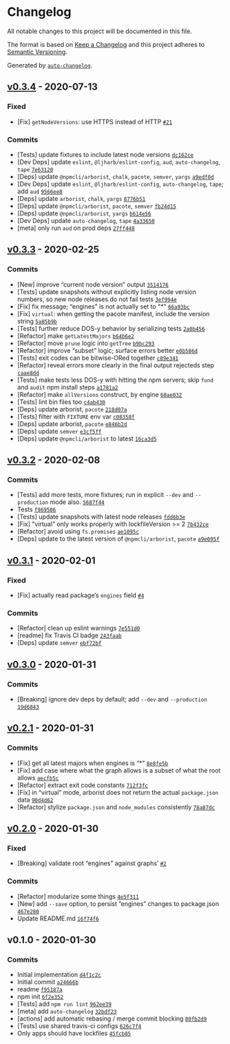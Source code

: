 # Changelog

All notable changes to this project will be documented in this file.

The format is based on [Keep a Changelog](https://keepachangelog.com/en/1.0.0/)
and this project adheres to [Semantic Versioning](https://semver.org/spec/v2.0.0.html).

Generated by [`auto-changelog`](https://github.com/CookPete/auto-changelog).

## [v0.3.4](https://github.com/ljharb/ls-engines/compare/v0.3.3...v0.3.4) - 2020-07-13

### Fixed

- [Fix] `getNodeVersions`: use HTTPS instead of HTTP [`#21`](https://github.com/ljharb/ls-engines/issues/21)

### Commits

- [Tests] update fixtures to include latest node versions [`dc162ce`](https://github.com/ljharb/ls-engines/commit/dc162ce98771b842eac6b981eed77e365b9a633a)
- [Dev Deps] update `eslint`, `@ljharb/eslint-config`, `aud`, `auto-changelog`, `tape` [`7e63120`](https://github.com/ljharb/ls-engines/commit/7e631202961b74999e1861cbc9860d1f411dd6a8)
- [Deps] update `@npmcli/arborist`, `chalk`, `pacote`, `semver`, `yargs` [`a9edf0d`](https://github.com/ljharb/ls-engines/commit/a9edf0df2f64bff883034f303fe4cc816633ab05)
- [Dev Deps] update `eslint`, `@ljharb/eslint-config`, `auto-changelog`, `tape`; add `aud` [`9566ee8`](https://github.com/ljharb/ls-engines/commit/9566ee802af7103f572466966c093331452a2b40)
- [Deps] update `arborist`, `chalk`, `yargs` [`8776b51`](https://github.com/ljharb/ls-engines/commit/8776b51b7aaf432cbc63f482fd5f7d22dd50ef25)
- [Deps] update `@npmcli/arborist`, `pacote`, `semver` [`fb24d15`](https://github.com/ljharb/ls-engines/commit/fb24d15d9ab2655b32628e33e18b4e0030390f87)
- [Deps] update `@npmcli/arborist`, `yargs` [`b614e56`](https://github.com/ljharb/ls-engines/commit/b614e56007694b3f2e5abb179db364af216737c6)
- [Dev Deps] update `auto-changelog`, `tape` [`4a33650`](https://github.com/ljharb/ls-engines/commit/4a33650cc7861de134c082bbac05f9362e88bf0c)
- [meta] only run `aud` on prod deps [`27ff448`](https://github.com/ljharb/ls-engines/commit/27ff448c6c593569d6220bb7f4a584f5f59d82ae)

## [v0.3.3](https://github.com/ljharb/ls-engines/compare/v0.3.2...v0.3.3) - 2020-02-25

### Commits

- [New] improve “current node version” output [`3514176`](https://github.com/ljharb/ls-engines/commit/3514176b29635c0a57c0ffc4e7d6e0117e820c05)
- [Tests] update snapshots without explicitly listing node version numbers, so new node releases do not fail tests [`3ef994e`](https://github.com/ljharb/ls-engines/commit/3ef994ef101adb49829a1a8966513a3105a37948)
- [Fix] fix message; “engines" is not actually set to "*" [`66a93bc`](https://github.com/ljharb/ls-engines/commit/66a93bc4c10e4a380fc256aa09ad64b86263f43f)
- [Fix] `virtual`: when getting the pacote manifest, include the version string [`5a85b9b`](https://github.com/ljharb/ls-engines/commit/5a85b9b5ef639fda8cad101c6fbb969aceb2fc3d)
- [Tests] further reduce DOS-y behavior by serializing tests [`2a0b456`](https://github.com/ljharb/ls-engines/commit/2a0b456d3c7960f20e974fd373cfc46dcc8baffb)
- [Refactor] make `getLatestMajors` [`b64b6e2`](https://github.com/ljharb/ls-engines/commit/b64b6e2d1aa4a9dc34ba63190e1fc6a7d3c02058)
- [Refactor] move `prune` logic into `getTree` [`b9bc293`](https://github.com/ljharb/ls-engines/commit/b9bc293add1809772cfb8429babe0c368158f35e)
- [Refactor] improve “subset” logic; surface errors better [`e0b586d`](https://github.com/ljharb/ls-engines/commit/e0b586d42d06893704dc2efa38e9324608c2ea9e)
- [Tests] exit codes can be bitwise-ORed together [`c89e341`](https://github.com/ljharb/ls-engines/commit/c89e341e02505aabfb44d52d857aec2773f006bf)
- [Refactor] reveal errors more clearly in the final output rejecteds step [`caae8dd`](https://github.com/ljharb/ls-engines/commit/caae8dd4cd12f450c3e4e56c8c3138f30d2d189f)
- [Tests] make tests less DOS-y with hitting the npm servers; skip `fund` and `audit` npm install steps [`a1781a2`](https://github.com/ljharb/ls-engines/commit/a1781a2794d5908b6c33ec56eef74946bc091e4d)
- [Refactor] make `allVersions` construct, by engine [`60ae032`](https://github.com/ljharb/ls-engines/commit/60ae0328cbf396084ad8de092e4a53d3c61fd270)
- [Tests] lint bin files too [`c4ab430`](https://github.com/ljharb/ls-engines/commit/c4ab4307f106a0aad567afeb623caf48e385de7d)
- [Deps] update arborist, `pacote` [`218d07a`](https://github.com/ljharb/ls-engines/commit/218d07a5b35e2f459041586fb1a822ae16c3b2cf)
- [Tests] filter with `FIXTURE` env var [`c08358f`](https://github.com/ljharb/ls-engines/commit/c08358f40cd704085881a4e0f57620d641b9ea5a)
- [Deps] update arborist, `pacote` [`e846b2d`](https://github.com/ljharb/ls-engines/commit/e846b2d84f35ab17a9a8421af92d52ebcb70a1a9)
- [Deps] update `semver` [`e3cf5ff`](https://github.com/ljharb/ls-engines/commit/e3cf5ff61069e5ed074e19cb7057ebe17476af57)
- [Deps] update `@npmcli/arborist` to latest [`16ca3d5`](https://github.com/ljharb/ls-engines/commit/16ca3d52163b2f4562611619e7af1ff7c033e07e)

## [v0.3.2](https://github.com/ljharb/ls-engines/compare/v0.3.1...v0.3.2) - 2020-02-08

### Commits

- [Tests] add more tests, more fixtures; run in explicit `--dev` and `--production` mode also. [`5687f44`](https://github.com/ljharb/ls-engines/commit/5687f44e82ae301c1281968015bb92092eba19f7)
- Tests [`f969506`](https://github.com/ljharb/ls-engines/commit/f9695066d6e56523ee7888c8b94dd31dfe82415f)
- [Tests] update snapshots with latest node releases [`fdd6b3e`](https://github.com/ljharb/ls-engines/commit/fdd6b3e06780a6e276a0f6d1c70b99b3fda049fa)
- [Fix] "virtual" only works properly with lockfileVersion &gt;= 2 [`7b432ce`](https://github.com/ljharb/ls-engines/commit/7b432ce9c908b0612e5b90052fb3c8d2daac5f0c)
- [Refactor] avoid using `fs.promises` [`ae1095c`](https://github.com/ljharb/ls-engines/commit/ae1095c8497b68a445ea95c7b1bfb259aea9cac8)
- [Deps] update to the latest version of `@npmcli/arborist`, `pacote` [`a9e095f`](https://github.com/ljharb/ls-engines/commit/a9e095fcf8ffa95db330f533cd237fd4f0aa4c07)

## [v0.3.1](https://github.com/ljharb/ls-engines/compare/v0.3.0...v0.3.1) - 2020-02-01

### Fixed

- [Fix] actually read package‘s `engines` field [`#4`](https://github.com/ljharb/ls-engines/issues/4)

### Commits

- [Refactor] clean up eslint warnings [`7e551d0`](https://github.com/ljharb/ls-engines/commit/7e551d0157c553021bc0f08e03d4b2a0141da649)
- [readme] fix Travis CI badge [`243faab`](https://github.com/ljharb/ls-engines/commit/243faabc84f05a659fe0623c95a44fffa4e04f05)
- [Deps] update `semver` [`ebf72bf`](https://github.com/ljharb/ls-engines/commit/ebf72bfb350eecc4cb6d8c02c8db73c656ee5196)

## [v0.3.0](https://github.com/ljharb/ls-engines/compare/v0.2.1...v0.3.0) - 2020-01-31

### Commits

- [Breaking] ignore dev deps by default; add `--dev` and `--production` [`19d6843`](https://github.com/ljharb/ls-engines/commit/19d6843270c39cbac840776710b150ba39bdd3f4)

## [v0.2.1](https://github.com/ljharb/ls-engines/compare/v0.2.0...v0.2.1) - 2020-01-31

### Commits

- [Fix] get all latest majors when engines is “*” [`8e8fe5b`](https://github.com/ljharb/ls-engines/commit/8e8fe5b3dff9bee7910a496244a6e2e006d6307b)
- [Fix] add case where what the graph allows is a subset of what the root allows [`aecfb5c`](https://github.com/ljharb/ls-engines/commit/aecfb5ca12984e651980921ac90e88e682e84cf9)
- [Refactor] extract exit code constants [`712f3fc`](https://github.com/ljharb/ls-engines/commit/712f3fcf4c787b6b483c8b899475971ac90adc7b)
- [Fix] in “virtual” mode, arborist does not return the actual `package.json` data [`90d4d62`](https://github.com/ljharb/ls-engines/commit/90d4d62711e2870ce9e0576a7f206d8b1318fbc5)
- [Refactor] stylize `package.json` and `node_modules` consistently [`78a87dc`](https://github.com/ljharb/ls-engines/commit/78a87dc80161a571de0904e4e48400abf17013bf)

## [v0.2.0](https://github.com/ljharb/ls-engines/compare/v0.1.0...v0.2.0) - 2020-01-30

### Fixed

- [Breaking] validate root “engines” against graphs’ [`#2`](https://github.com/ljharb/ls-engines/issues/2)

### Commits

- [Refactor] modularize some things [`4e5f311`](https://github.com/ljharb/ls-engines/commit/4e5f311c243cfd383de70652883a918e813ba028)
- [New] add `--save` option, to persist ”engines” changes to package.json [`467e280`](https://github.com/ljharb/ls-engines/commit/467e280585d7493a4765be8273b97e783f06e216)
- Update README.md [`16f74f6`](https://github.com/ljharb/ls-engines/commit/16f74f6e26d86279a6291b416ba85912c728f1df)

## v0.1.0 - 2020-01-30

### Commits

- Initial implementation [`d4f1c2c`](https://github.com/ljharb/ls-engines/commit/d4f1c2c7aeabeeba1440fe3991779eb1b0e40726)
- Initial commit [`a24666b`](https://github.com/ljharb/ls-engines/commit/a24666b49218f2c006d4b8a848eacff9e352987d)
- readme [`f95187a`](https://github.com/ljharb/ls-engines/commit/f95187a57da93b7d26b2909143631aef662c1b9a)
- npm init [`6f2e352`](https://github.com/ljharb/ls-engines/commit/6f2e35299fa17fc6f7d8cd91d48994995be82208)
- [Tests] add `npm run lint` [`962ee39`](https://github.com/ljharb/ls-engines/commit/962ee39f147ee84ab0f5595bda7e2bb1c7e47f82)
- [meta] add `auto-changelog` [`32bdf23`](https://github.com/ljharb/ls-engines/commit/32bdf23847ed05b69a2fe3dbfd298500fbf2e662)
- [actions] add automatic rebasing / merge commit blocking [`80fb2d9`](https://github.com/ljharb/ls-engines/commit/80fb2d93bbb363966dee79463081ad6f2cdd9889)
- [Tests] use shared travis-ci configs [`626c7f4`](https://github.com/ljharb/ls-engines/commit/626c7f4096e79f211b8052a682d56ca4684c4408)
- Only apps should have lockfiles [`45fcb85`](https://github.com/ljharb/ls-engines/commit/45fcb85189a3e216615889e0ccc9249c5aa8fcfc)

